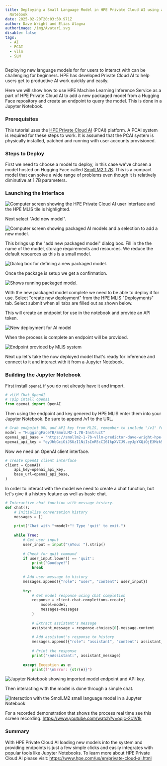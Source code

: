 ```yaml
---
title: Deploying a Small Language Model in HPE Private Cloud AI using a Jupyter
  Notebook
date: 2025-02-20T20:03:50.971Z
author: Dave Wright and Elias Alagna
authorimage: /img/Avatar1.svg
disable: false
tags:
  - AI
  - PCAI
  - vllm
  - SLM
---
```

Deploying new language models for for users to interact with can be challenging for beginners. HPE has developed Private Cloud AI to help users get to productive AI work quickly and easily. 

Here we will show how to use HPE Machine Learning Inference Service as a part of HPE Private Cloud AI to add a new packaged model from a Hugging Face repository and create an endpoint to query the model. This is done in a Jupyter Notebook.

### Prerequisites

This tutorial uses the [HPE Private Cloud AI](https://www.hpe.com/us/en/private-cloud-ai.html) (PCAI) platform. A PCAI system is required for these steps to work. It is assumed that the PCAI system is physically installed, patched and running with user accounts provisioned.

### Steps to Deploy

First we need to choose a model to deploy, in this case we've chosen a model hosted on Hugging Face called [SmolLM2 1.7B](https://huggingface.co/HuggingFaceTB/SmolLM2-1.7B-Instruct). This is a compact model that can solve a wide range of problems even though it is relatively diminutive at 1.7B parameters.

### Launching the Interface

![Computer screen showing the HPE Private Cloud AI user interface and the HPE MLIS tile is highlighted.](/img/mlis.png)

Next select "Add new model".

![Computer screen showing packaged AI models and a selection to add a new model.](/img/new-model.png)

This brings up the "add new packaged model" dialog box. Fill in the the name of the model, storage requirements and resources. We reduce the default resources as this is a small model.

![Dialog box for defining a new packaged model.](/img/define-parameters.png)

Once the package is setup we get a confirmation.

![Shows running packaged model.](/img/package-running.png)

With the new packaged model complete we need to be able to deploy it for use. Select "create new deployment" from the HPE MLIS "Deployments" tab. Select submit when all tabs are filled out as shown below.

This will create an endpoint for use in the notebook and provide an API token.

![New deployment for AI model](/img/new-deployment.png)

When the process is complete an endpoint will be provided.

![Endpoint provided by MLIS system](/img/endpoint.png)

Next up let's take the now deployed model that's ready for inference and connect to it and interact with it from a Jupyter Notebook.

### Building the Jupyter Notebook

First install `openai` if you do not already have it and import.

```python
# vLLM Chat OpenAI
# !pip intall openai
from openai import OpenAI
```

Then using the endpoint and key genered by HPE MLIS enter them into your Jupyter Notebook. Be sure to append /v1 to the URL.

```python
# Grab endpoint URL and API key from MLIS, remember to include "/v1" for latest version of the OpenAI-compatible API
model = "HuggingFaceTB/SmolLM2-1.7B-Instruct"
openai_api_base = "https://smollm2-1-7b-vllm-predictor-dave-wright-hpe-1073f7cd.hpepcai-ingress.pcai.hpecic.net/v1"
openai_api_key = "eyJhbGciOiJSUzI1NiIsInR5cCI6IkpXVCJ9.eyJpYXQiOjE3Mzk5MzgzMzAsImlzcyI6ImFpb2xpQGhwZS5jb20iLCJzdWIiOiI5MjNhM2JhOC1mMGU4LTQxOTQtODNkMS05ZWY4NzNjZGYxOWYiLCJ1c2VyIjoiZGF2ZS53cmlnaHQtaHBlLmNvbSJ9.YwH9gGPxTWxy4RSdjnQA9-U3_u7P0OIcarqw25DV8bOiftU1L4IvvyERHspj2lMGtZWbff1F3uh84wjAePHaHDcDTLoGtq6gJYwo_qRU03xV8Q2lwBetCCLUE4OHqS608gjJ-j1SLyqwxFxlXkqMOtnBY5_nswlAwCzHV28P8u8XxxfWuXFmoJpSA1egCWVVfEoTuK8CTz9kUJJ5opSp6m8qdqJmC2qxH0igcpKmL2H_MZ-62UHfEf240VRtc0DRNlOjeCoDM79aVPs3SjCtGeVkeEHimJwJbfGFIcu3LibX3QjbABUzWb5BPPZjzyEYUVM5ak12_sJ8j1mUW-r0sA"
```

Now we need an OpenAI client interface.

```python
# create OpenAI client interface
client = OpenAI(
    api_key=openai_api_key,
    base_url=openai_api_base,
)
```

In order to interact with the model we need to create a chat function, but let's give it a history feature as well as basic chat.

```python
# Interactive chat function with message history. 
def chat():
    # Initialize conversation history
    messages = []
    
    print("Chat with "+model+"! Type 'quit' to exit.")
    
    while True:
        # Get user input
        user_input = input("\nYou: ").strip()
        
        # Check for quit command
        if user_input.lower() == 'quit':
            print("Goodbye!")
            break
        
        # Add user message to history
        messages.append({"role": "user", "content": user_input})
        
        try:
            # Get model response using chat completion
            response = client.chat.completions.create(
                model=model,
                messages=messages
            )
            
            # Extract assistant's message
            assistant_message = response.choices[0].message.content
            
            # Add assistant's response to history
            messages.append({"role": "assistant", "content": assistant_message})
            
            # Print the response
            print("\nAssistant:", assistant_message)
            
        except Exception as e:
            print(f"\nError: {str(e)}")
```

![Jupyter Notebook showing imported model endpoint and API key.](/img/jupyter.png)

Then interacting with the model is done through a simple chat.

![Interaction with the SmolLM2 small language model in a Jupyter Notebook](/img/chat-interface.png)

For a recorded demonstration that shows the process real time see this screen recording. <https://www.youtube.com/watch?v=oqjc-2c1Vtk>

### Summary

With HPE Private Cloud AI loading new models into the system and providing endpoints is just a few simple clicks and easily integrates with popular tools like Jupyter Notebooks. To learn more about HPE Private Cloud AI please visit: <https://www.hpe.com/us/en/private-cloud-ai.html>